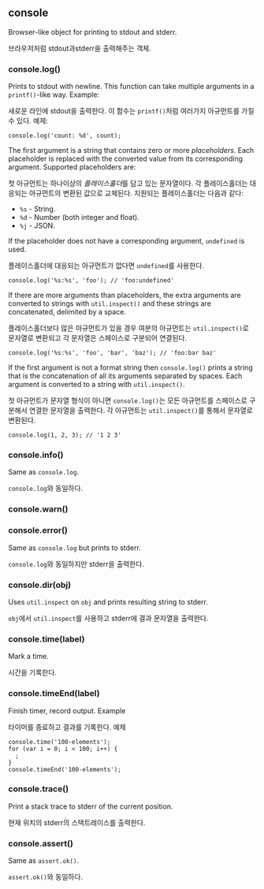 ## console

Browser-like object for printing to stdout and stderr.

브라우저처럼 stdout과stderr을 출력해주는 객체.

### console.log()

Prints to stdout with newline. This function can take multiple arguments in a
`printf()`-like way. Example:

새로운 라인에 stdout을 출력한다. 이 함수는 `printf()`처럼 여러가지 아규먼트를 가질수 있다. 예제: 

    console.log('count: %d', count);

The first argument is a string that contains zero or more *placeholders*.
Each placeholder is replaced with the converted value from its corresponding
argument. Supported placeholders are:

첫 아규먼트는 하나이상의 *플레이스홀더*를 담고 있는 문자열이다.
각 플레이스홀더는 대응되는 아규먼트의 변환된 값으로 교체된다.
지원되는 플레이스홀더는 다음과 같다:

* `%s` - String.
* `%d` - Number (both integer and float).
* `%j` - JSON.

If the placeholder does not have a corresponding argument, `undefined` is used.

플레이스홀더에 대응되는 아규먼트가 없다면 `undefined`를 사용한다.

    console.log('%s:%s', 'foo'); // 'foo:undefined'

If there are more arguments than placeholders, the extra arguments are
converted to strings with `util.inspect()` and these strings are concatenated,
delimited by a space.

플레이스홀더보다 많은 아규먼트가 있을 경우 여분의 아규먼트는
`util.inspect()`로 문자열로 변환되고 각 문자열은 스페이스로 구분되어 연결된다.

    console.log('%s:%s', 'foo', 'bar', 'baz'); // 'foo:bar baz'

If the first argument is not a format string then `console.log()` prints
a string that is the concatenation of all its arguments separated by spaces.
Each argument is converted to a string with `util.inspect()`.

첫 아규먼트가 문자열 형식이 아니면 `console.log()`는 모든 아규먼트를
스페이스로 구분해서 연결한 문자열을 출력한다.
각 아규먼트는 `util.inspect()`를 통해서 문자열로 변환된다.

    console.log(1, 2, 3); // '1 2 3'


### console.info()

Same as `console.log`.

`console.log`와 동일하다.

### console.warn()
### console.error()

Same as `console.log` but prints to stderr.

`console.log`와 동일하지만 stderr을 출력한다.

### console.dir(obj)

Uses `util.inspect` on `obj` and prints resulting string to stderr.

`obj`에서 `util.inspect`를 사용하고 stderr에 결과 문자열을 출력한다.

### console.time(label)

Mark a time.

시간을 기록한다.

### console.timeEnd(label)

Finish timer, record output. Example

타이머를 종료하고 결과를 기록한다. 예제

    console.time('100-elements');
    for (var i = 0; i < 100; i++) {
      ;
    }
    console.timeEnd('100-elements');


### console.trace()

Print a stack trace to stderr of the current position.

현재 위치의 stderr의 스택트레이스를 출력한다.

### console.assert()

Same as `assert.ok()`.

`assert.ok()`와 동일하다.

